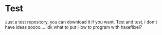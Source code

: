 # Test
Just a test repository, you can download it if you want.
Test and test, i don't have ideas soooo.... idk what to put
How to program with haxeflixel?
